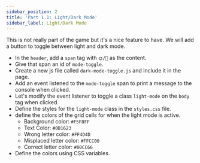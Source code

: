 ```yaml
---
sidebar_position: 2
title: 'Part 1.1: Light/Dark Mode'
sidebar_label: Light/Dark Mode
---
```


This is not really part of the game but it's a nice feature to have. We will add a button to toggle between light and dark mode.

- In the `header`, add a `span` tag with `🌞/🌙` as the content.
- Give that span an id of `mode-toggle`.
- Create a new js file called `dark-mode-toggle.js` and include it in the page.
- Add an event listened to the `mode-toggle` span to print a message to the console when clicked.
- Let's modify the event listener to toggle a class `light-mode` on the `body` tag when clicked.
- Define the styles for the `light-mode` class in the `styles.css` file.
- define the colors of the grid cells for when the light mode is active.
  - Background color: `#F5F8FF`
  - Text Color: `#0B1623`
  - Wrong letter color: `#FF4D4D`
  - Misplaced letter color: `#FFCC00`
  - Correct letter color: `#00CC66`
- Define the colors using CSS variables.

